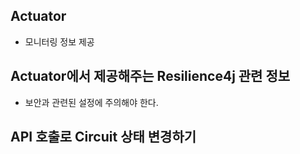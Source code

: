## Actuator

+ 모니터링 정보 제공

## Actuator에서 제공해주는 Resilience4j 관련 정보
+ 보안과 관련된 설정에 주의해야 한다.

## API 호출로 Circuit 상태 변경하기
